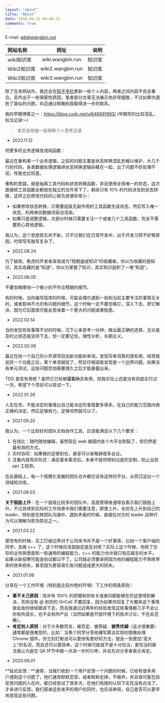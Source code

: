 ```yaml
---
layout: "about"
title: "About"
date: 2016-04-21 04:48:33
comments: true
---
```

E-mail: wb@wangbin.run

|网站名称|网址|说明|
|:-|:-:|-:| 
|wiki知识库|wiki.wangbin.run|知识库|
|Wiki2知识库|wiki2.wangbin.run|知识库|
|Wiki3知识库|wiki3.wangbin.run|知识库|

除了在本网站外，我还会在[知乎专栏](https://www.zhihu.com/column/aircloud)更新一些个人内容，两者之间内容不完全重合。另外出于一些保密性原因，笔者部分文章无法展示地非常细致，不过如果你遇到了类似的问题，欢迎通过邮箱和我取得进一步的联系。

我的早期博客之一：https://blog.csdn.net/ul646691993/ (早期写的比较混乱，权当记录～)

> 本页会存放一些琐碎个人思考记录

* 2022.11.12

将更多的业务逻辑变成纯函数：

最近在重构某一个业务逻辑，之前的问题主要是状态转换混乱到难以维护，大几千行的代码，各类数据处理逻辑讲状态转换逻辑杂糅在一起，出了问题不好处理不说，性能也比较差。

重构的思路，就是抽离工具代码和状态转换函数，并且使用全局唯一的状态，这次直接把工具函数全都放在独立的文件夹下了，剩余只有 10% 的代码涉及到状态转换，这样之后修改代码的心智负担便非常小：

* 如果修改状态转换，只需要组装无副作用的工具函数生成状态，然后写入唯一状态，利用单向数据流驱动渲染。
* 如果只是调整逻辑，大部分时候只需要关注一个或者几个工具函数，完全不需要担心其他逻辑。

我认为，这个思想其实并不新，只不过我们在日常开发中，出于开发习惯不好等原因，时常写写就写复杂了。

* 2022.08.24

为了破局，焦虑的开发者渐渐成为“短期速成知识”的收藏者。你以为收藏的是知识，其实收藏的是“知道”，你以为掌握了知识，其实知识囤积了一堆“知道”。

* 2022.06.05

不要忽略哪怕一个微小的不符合预期的细节。

有的时候，当你编写程序的时候，可能会偶尔遇到一些和当前主要专注的事情无关的，或者影响不大的有问题的细节，这个时候一定不要忽略它，深入下去，把它解决，因为它后面很可能会意味着一个更大的问题或者隐患。

* 2022.02.14

当你发现有些事情不对的时候，沉下心来思考一分钟，做出最正确的选择，无论是及时止损还是坚持下去，但一定要记住，理性分析，长期主义。

* 2022.02.06

最近在给一个自己的小开源项目加新功能和单测。发现写单测真的很有用，经常我加完一个功能之后，某个单测就挂了，然后仔细调查发现是一个边界问题。如果没有单元测试，这些问题恐怕需要很久之后才能暴露出来。

TDD 是否有用呢？虽然它已经被**证实**确实有用，但我实际上还是没有彻底实行过一次，希望下个项目可以尝试一下。

* 2022.01.26

人生在世，不能决定的事情比自己能决定的事情要多得多。在自己的能力范围内做正确的决定，然后足够努力，足够坦然就可以了。

* 2021.09.20

我认为，一个比较好的团队文档协作工具，应该能满足以下几个要求：

1. 在线化：随时随地编辑，虽然现在 web 被国内各个大平台割裂了，但仍然是最有效的方式。
2. 实时协同：如果做的足够到位，甚至可以省略掉很多会议。
3. 注重内容而非形式：满足基本需求后，本身不提供特别过度的定制，防止出现 ppt 工程师。

在此基础上，每一个规模化发展的团队也许都应该有这样的平台，从而沉淀出一个领域知识库。

* 2021.08.03

**关于鼓励上升**：在一个层级比较多的团队中，高层管理者通常会表示我们鼓励上升，不过具体到实际的工作场景中我们需要注意，即使上升，也优先上升到自己的 leader，特别是在跨团队沟通中，遇到矛盾的时候，直接拉对方的 leader 这种行为可以理解为职场禁忌之一。

* 2021.03.22

感觉有的时候，员工打破边界对于公司来书并不是一个好事情，比如一个客户端的同学，去做 c++ 了，这个时候应该鼓励还是反对呢？实际上这个时候，他除了仅存的业务熟悉度和一些通用的编程能力，c++ 的能力也许就只有应届生的水平，如果从新招聘可能连初试都过不了。公司就必须要承担因为他的编程能力不熟练带来的效率损失，甚至因为更容易引发问题造成更大的损失。

* 2021.01.06

分享在一个工作环境（特别是比较内卷的环境）下工作的两条原则：

* **事不关己原则**：除非有 100% 的把握和你有关或者问题能够在你这里得到解决，否则没有 @ 到你的 OnCall 不要回复，因为如果你回复了大概率这个事情就会由你继续跟进下去，而且我通过近两年的经验发现这些事情都几乎不会让你有所成长，也不会有所产出（当然如果是开放环境下的技术讨论，不在此范畴）。
* **肯定别人原则**：对于大多数而言，被否定、被质疑、**被秀优越**（这点很重要）通常都是很难受的，比如：当某个同学分享他裸写算法实现的图像处理 Chrome 插件，你立刻打断说可以更快有更好的方法，提及一些更加“高大上”的名词，而且还可以更简单，这个时候可能就不是十分恰当，更恰当的做法我认为是在 QA 环节中做一点进一步的引申，并且先对分享者表示肯定。

<!-- * 2020.06.23

有的时候，感觉机会其实也有很多，但是自己也许在默默流失，年初的时候疫情，带来医药股票的利好，但是自己没有买，春节结束后的第一天，明明是一次风险的释放，自己却也跟着卖了一些，导致损失了收益，其实每次危机中也都蕴藏着商机，希望之后的自己，可以多进行思考。 -->

* 2020.06.01

**延迟反馈：**通常，当我们收到一个用户反馈一个问题的时候，已经有很多用户遇到这个问题了，他们通常默默忍受，或者默默走掉，不做声。并且很可能包括反馈问题的人在内，都已经尝试了很多次，在他们有限的认知下实在没有办法了，才来进行反馈。我们感谢这些发声的用户的同时，也应该审视，自己是否可以更早地发现这些问题。

